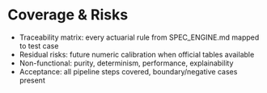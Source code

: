 # Coverage & Risks

- Traceability matrix: every actuarial rule from SPEC_ENGINE.md mapped to test case
- Residual risks: future numeric calibration when official tables available
- Non-functional: purity, determinism, performance, explainability
- Acceptance: all pipeline steps covered, boundary/negative cases present
